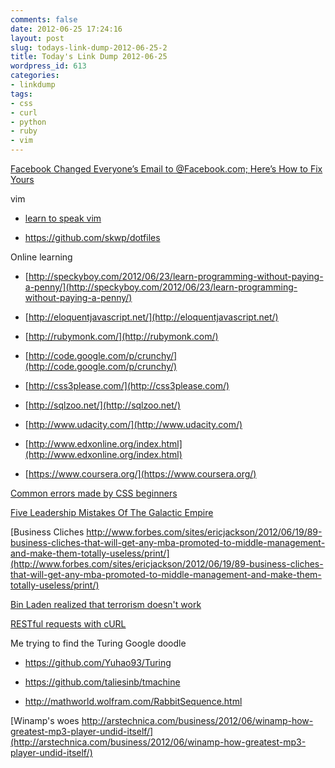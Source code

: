 ```yaml
---
comments: false
date: 2012-06-25 17:24:16
layout: post
slug: todays-link-dump-2012-06-25-2
title: Today's Link Dump 2012-06-25
wordpress_id: 613
categories:
- linkdump
tags:
- css
- curl
- python
- ruby
- vim
---
```


[Facebook Changed Everyone’s Email to @Facebook.com; Here’s How to Fix Yours](http://lifehacker.com/5921095/facebook-just-changed-your-email-without-permission-heres-how-to-get-it-back)

vim



	
  * [learn to speak vim](http://yanpritzker.com/2011/12/16/learn-to-speak-vim-verbs-nouns-and-modifiers/)

	
  * https://github.com/skwp/dotfiles


Online learning

- [http://speckyboy.com/2012/06/23/learn-programming-without-paying-a-penny/](http://speckyboy.com/2012/06/23/learn-programming-without-paying-a-penny/)

- [http://eloquentjavascript.net/](http://eloquentjavascript.net/)

- [http://rubymonk.com/](http://rubymonk.com/)

- [http://code.google.com/p/crunchy/](http://code.google.com/p/crunchy/)

- [http://css3please.com/](http://css3please.com/)

- [http://sqlzoo.net/](http://sqlzoo.net/)

- [http://www.udacity.com/](http://www.udacity.com/)

- [http://www.edxonline.org/index.html](http://www.edxonline.org/index.html)

- [https://www.coursera.org/](https://www.coursera.org/)

[Common errors made by CSS beginners](http://speckyboy.com/2012/06/24/perfecting-the-stylesheet-common-errors-made-by-css-beginners/)

[Five Leadership Mistakes Of The Galactic Empire](http://www.forbes.com/sites/alexknapp/2012/02/13/five-leadership-mistakes-of-the-galactic-empire/print/)



[Business Cliches http://www.forbes.com/sites/ericjackson/2012/06/19/89-business-cliches-that-will-get-any-mba-promoted-to-middle-management-and-make-them-totally-useless/print/](http://www.forbes.com/sites/ericjackson/2012/06/19/89-business-cliches-that-will-get-any-mba-promoted-to-middle-management-and-make-them-totally-useless/print/)

[Bin Laden realized that terrorism doesn't work](http://www.baltimoresun.com/news/opinion/oped/bs-ed-terrorism-20120521,0,3263130.story)

[RESTful requests with cURL](http://blogs.plexibus.com/2009/01/15/rest-esting-with-curl/)

Me trying to find the Turing Google doodle



	
  * https://github.com/Yuhao93/Turing

	
  * https://github.com/taliesinb/tmachine

	
  * http://mathworld.wolfram.com/RabbitSequence.html


[Winamp's woes http://arstechnica.com/business/2012/06/winamp-how-greatest-mp3-player-undid-itself/](http://arstechnica.com/business/2012/06/winamp-how-greatest-mp3-player-undid-itself/)
